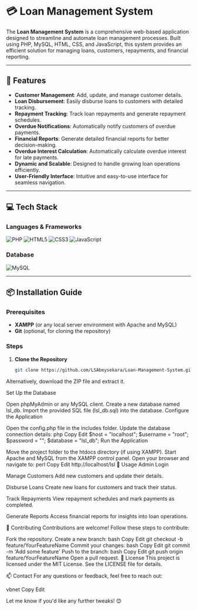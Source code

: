 # 💳 Loan Management System

The **Loan Management System** is a comprehensive web-based application designed to streamline and automate loan management processes. Built using PHP, MySQL, HTML, CSS, and JavaScript, this system provides an efficient solution for managing loans, customers, repayments, and financial reporting.

---

## 🚀 Features
- **Customer Management**: Add, update, and manage customer details.
- **Loan Disbursement**: Easily disburse loans to customers with detailed tracking.
- **Repayment Tracking**: Track loan repayments and generate repayment schedules.
- **Overdue Notifications**: Automatically notify customers of overdue payments.
- **Financial Reports**: Generate detailed financial reports for better decision-making.
- **Overdue Interest Calculation**: Automatically calculate overdue interest for late payments.
- **Dynamic and Scalable**: Designed to handle growing loan operations efficiently.
- **User-Friendly Interface**: Intuitive and easy-to-use interface for seamless navigation.

---

## 💻 Tech Stack
### Languages & Frameworks
![PHP](https://img.shields.io/badge/-PHP-777BB4?style=flat&logo=php&logoColor=white)
![HTML5](https://img.shields.io/badge/-HTML5-E34F26?style=flat&logo=html5&logoColor=white)
![CSS3](https://img.shields.io/badge/-CSS3-1572B6?style=flat&logo=css3&logoColor=white)
![JavaScript](https://img.shields.io/badge/-JavaScript-F7DF1E?style=flat&logo=javascript&logoColor=black)

### Database
![MySQL](https://img.shields.io/badge/-MySQL-4479A1?style=flat&logo=mysql&logoColor=white)

---

## 📦 Installation Guide

### Prerequisites
- **XAMPP** (or any local server environment with Apache and MySQL)
- **Git** (optional, for cloning the repository)

### Steps
1. **Clone the Repository**  
   ```bash
   git clone https://github.com/LSAbeysekara/Loan-Management-System.git

Alternatively, download the ZIP file and extract it.

Set Up the Database

Open phpMyAdmin or any MySQL client.
Create a new database named lsl_db.
Import the provided SQL file (lsl_db.sql) into the database.
Configure the Application

Open the config.php file in the includes folder.
Update the database connection details:
php
Copy
Edit
$host = "localhost";
$username = "root";
$password = "";
$database = "lsl_db";
Run the Application

Move the project folder to the htdocs directory (if using XAMPP).
Start Apache and MySQL from the XAMPP control panel.
Open your browser and navigate to:
perl
Copy
Edit
http://localhost/lsl
🌟 Usage
Admin Login

Manage Customers
Add new customers and update their details.

Disburse Loans
Create new loans for customers and track their status.

Track Repayments
View repayment schedules and mark payments as completed.

Generate Reports
Access financial reports for insights into loan operations.

🤝 Contributing
Contributions are welcome! Follow these steps to contribute:

Fork the repository.
Create a new branch:
bash
Copy
Edit
git checkout -b feature/YourFeatureName
Commit your changes:
bash
Copy
Edit
git commit -m 'Add some feature'
Push to the branch:
bash
Copy
Edit
git push origin feature/YourFeatureName
Open a pull request.
📜 License
This project is licensed under the MIT License. See the LICENSE file for details.

📫 Contact
For any questions or feedback, feel free to reach out:

vbnet
Copy
Edit

Let me know if you'd like any further tweaks! 😊
